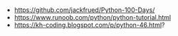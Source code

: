 # 

* https://github.com/jackfrued/Python-100-Days/
* https://www.runoob.com/python/python-tutorial.html
* https://kh-coding.blogspot.com/p/python-46.html?